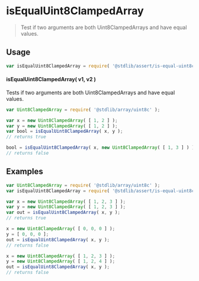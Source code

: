 <!--

@license Apache-2.0

Copyright (c) 2025 The Stdlib Authors.

Licensed under the Apache License, Version 2.0 (the "License");
you may not use this file except in compliance with the License.
You may obtain a copy of the License at

   http://www.apache.org/licenses/LICENSE-2.0

Unless required by applicable law or agreed to in writing, software
distributed under the License is distributed on an "AS IS" BASIS,
WITHOUT WARRANTIES OR CONDITIONS OF ANY KIND, either express or implied.
See the License for the specific language governing permissions and
limitations under the License.

-->

# isEqualUint8ClampedArray

> Test if two arguments are both Uint8ClampedArrays and have equal values.

<section class="usage">

## Usage

```javascript
var isEqualUint8ClampedArray = require( '@stdlib/assert/is-equal-uint8clampedarray' );
```

#### isEqualUint8ClampedArray( v1, v2 )

Tests if two arguments are both Uint8ClampedArrays and have equal values.

```javascript
var Uint8ClampedArray = require( '@stdlib/array/uint8c' );

var x = new Uint8ClampedArray( [ 1, 2 ] );
var y = new Uint8ClampedArray( [ 1, 2 ] );
var bool = isEqualUint8ClampedArray( x, y );
// returns true

bool = isEqualUint8ClampedArray( x, new Uint8ClampedArray( [ 1, 3 ] ) );
// returns false
```

</section>

<!-- /.usage -->

<section class="notes">

</section>

<!-- /.notes -->

<section class="examples">

## Examples

<!-- eslint no-undef: "error" -->

```javascript
var Uint8ClampedArray = require( '@stdlib/array/uint8c' );
var isEqualUint8ClampedArray = require( '@stdlib/assert/is-equal-uint8clampedarray' );

var x = new Uint8ClampedArray( [ 1, 2, 3 ] );
var y = new Uint8ClampedArray( [ 1, 2, 3 ] );
var out = isEqualUint8ClampedArray( x, y );
// returns true

x = new Uint8ClampedArray( [ 0, 0, 0 ] );
y = [ 0, 0, 0 ];
out = isEqualUint8ClampedArray( x, y );
// returns false

x = new Uint8ClampedArray( [ 1, 2, 3 ] );
y = new Uint8ClampedArray( [ 1, 2, 4 ] );
out = isEqualUint8ClampedArray( x, y );
// returns false
```

</section>

<!-- /.examples -->

<!-- Section for related `stdlib` packages. Do not manually edit this section, as it is automatically populated. -->

<section class="related">

</section>

<!-- /.related -->

<!-- Section for all links. Make sure to keep an empty line after the `section` element and another before the `/section` close. -->

<section class="links">

</section>

<!-- /.links -->
